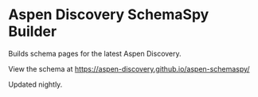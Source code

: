 # Aspen Discovery SchemaSpy Builder

Builds schema pages for the latest Aspen Discovery.

View the schema at https://aspen-discovery.github.io/aspen-schemaspy/

Updated nightly.

